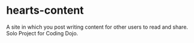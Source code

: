 # hearts-content
A site in which you post writing content for other users to read and share. Solo Project for Coding Dojo.